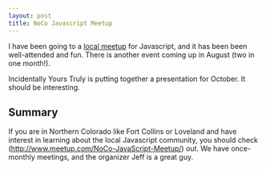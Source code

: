 ```yaml
---
layout: post
title: NoCo Javascript Meetup
---
```


I have been going to a
[local meetup](http://www.meetup.com/NoCo-JavaScript-Meetup/) for Javascript,
and it has been been well-attended and fun.  There is another event coming up
in August (two in one month!).

Incidentally Yours Truly is putting together a presentation for October. It
should be interesting.


## Summary

If you are in Northern Colorado like Fort Collins or Loveland and have interest
in learning about the local Javascript community, you should check
(http://www.meetup.com/NoCo-JavaScript-Meetup/) out.  We have once-monthly
meetings, and the organizer Jeff is a great guy.
